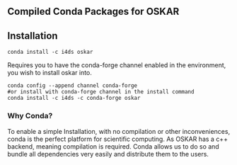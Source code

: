 ## Compiled Conda Packages for OSKAR

## Installation

```shell
conda install -c i4ds oskar
```

Requires you to have the conda-forge channel enabled in the environment, you wish to install oskar into.

```shell
conda config --append channel conda-forge
#or install with conda-forge channel in the install command
conda install -c i4ds -c conda-forge oskar
```


### Why Conda?

To enable a simple Installation, with no compilation or other inconveniences, conda is the perfect platform for scientific computing.
As OSKAR has a c++ backend, meaning compilation is required. Conda allows us to do so and bundle all dependencies very easily and distribute them to the users.
